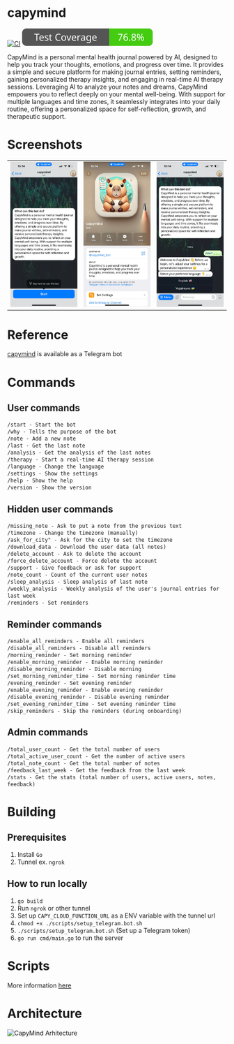 # capymind

[![CI](https://github.com/maximbilan/capymind/actions/workflows/build_and_test.yml/badge.svg)](https://github.com/maximbilan/capymind/actions/workflows/build_and_test.yml)
![Test coverage](./.badges/test_coverage.svg)

CapyMind is a personal mental health journal powered by AI, designed to help you track your thoughts, emotions, and progress over time. It provides a simple and secure platform for making journal entries, setting reminders, gaining personalized therapy insights, and engaging in real-time AI therapy sessions. Leveraging AI to analyze your notes and dreams, CapyMind empowers you to reflect deeply on your mental well-being. With support for multiple languages and time zones, it seamlessly integrates into your daily routine, offering a personalized space for self-reflection, growth, and therapeutic support.

# Screenshots

<table>
  <tr>
    <td><img src="assets/screen1.jpeg" alt="Image 1" width="300"/></td>
    <td><img src="assets/screen2.jpeg" alt="Image 2" width="300"/></td>
    <td><img src="assets/screen3.jpeg" alt="Image 3" width="300"/></td>
  </tr>
</table>

# Reference

<a href="t.me/capymind_bot">capymind</a> is available as a Telegram bot

# Commands

## User commands
```
/start - Start the bot
/why - Tells the purpose of the bot
/note - Add a new note
/last - Get the last note
/analysis - Get the analysis of the last notes
/therapy - Start a real-time AI therapy session
/language - Change the language
/settings - Show the settings
/help - Show the help
/version - Show the version
```

## Hidden user commands
```
/missing_note - Ask to put a note from the previous text
/timezone - Change the timezone (manually)
/ask_for_city" - Ask for the city to set the timezone
/download_data - Download the user data (all notes)
/delete_account - Ask to delete the account
/force_delete_account - Force delete the account
/support - Give feedback or ask for support
/note_count - Count of the current user notes
/sleep_analysis - Sleep analysis of last note
/weekly_analysis - Weekly analysis of the user's journal entries for last week
/reminders - Set reminders
```

## Reminder commands
```
/enable_all_reminders - Enable all reminders
/disable_all_reminders - Disable all reminders
/morning_reminder - Set morning reminder
/enable_morning_reminder - Enable morning reminder
/disable_morning_reminder - Disable morning
/set_morning_reminder_time - Set morning reminder time
/evening_reminder - Set evening reminder
/enable_evening_reminder - Enable evening reminder
/disable_evening_reminder - Disable evening reminder
/set_evening_reminder_time - Set evening reminder time
/skip_reminders - Skip the reminders (during onboarding)
```

## Admin commands
```
/total_user_count - Get the total number of users
/total_active_user_count - Get the number of active users
/total_note_count - Get the total number of notes
/feedback_last_week - Get the feedback from the last week
/stats - Get the stats (total number of users, active users, notes, feedback)
```

# Building

## Prerequisites

1. Install `Go`
2. Tunnel ex. `ngrok`

## How to run locally

1. `go build`
2. Run `ngrok` or other tunnel
3. Set up `CAPY_CLOUD_FUNCTION_URL` as a ENV variable with the tunnel url
4. `chmod +x ./scripts/setup_telegram.bot.sh`
5. `./scripts/setup_telegram.bot.sh` (Set up a Telegram token)
6. `go run cmd/main.go` to run the server

# Scripts

More information <a href="./docs/SCRIPTS.md">here</a>

# Architecture

![CapyMind Arhitecture](https://github.com/user-attachments/assets/234777c1-47e9-49f4-8d6c-278555384da6)
